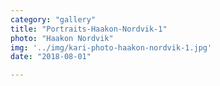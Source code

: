 ```yaml
---
category: "gallery"
title: "Portraits-Haakon-Nordvik-1"
photo: "Haakon Nordvik"
img: '../img/kari-photo-haakon-nordvik-1.jpg'
date: "2018-08-01"

---
```

